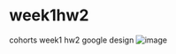 # week1hw2
cohorts week1 hw2 google design
![image](https://github.com/esraaakgull/week1hw2/assets/94448231/af68c1ca-58aa-4921-9308-055a4c4a132e)

